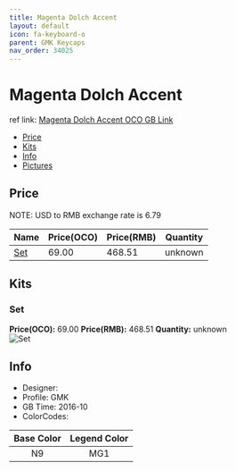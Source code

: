 ```yaml
---
title: Magenta Dolch Accent
layout: default
icon: fa-keyboard-o
parent: GMK Keycaps
nav_order: 34025
---
```


# Magenta Dolch Accent

ref link: [Magenta Dolch Accent OCO GB Link](https://www.originativeco.com/products/magenta-dolch-accent)

* [Price](#price)
* [Kits](#kits)
* [Info](#info)
* [Pictures](#pictures)


## Price  
NOTE: USD to RMB exchange rate is 6.79

| Name          | Price(OCO)    |  Price(RMB) | Quantity |
| ------------- | ------------ |  ---------- | -------- |
|[Set](#set)|69.00|468.51|unknown|


## Kits
### Set
**Price(OCO):** 69.00    **Price(RMB):** 468.51    **Quantity:** unknown  
<img src="{{ 'assets/images/gmk-keycaps/magentadolchaccent/kits_pics/set.png' | relative_url }}" alt="Set" class="image featured">


## Info
* Designer: 
* Profile: GMK 
* GB Time: 2016-10
* ColorCodes:  

|Base Color|Legend Color
| :-------------: | :-------------:
|N9|MG1
